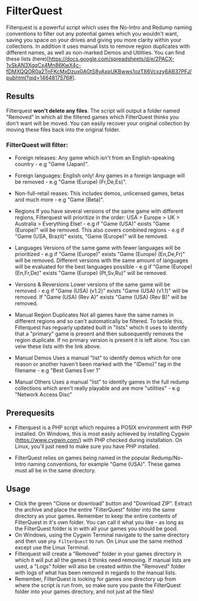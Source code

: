 # FilterQuest
Filterquest is a powerful script which uses the No-Intro and Redump naming conventions to filter out any potential games which you wouldn't want, saving you space on your drives and giving you more clarity within your collections. In addition it uses manual lists to remove region duplicates with different names, as well as non-marked Demos and Utilities. You can find these lists (here)[https://docs.google.com/spreadsheets/d/e/2PACX-1vSkAN3XgqCx4Mn86KwX4c-fDMXQQOR0a2TnFKcMxDzux0AGtS8yAxpUKBwws1ozT86Vcxzy6AB37PFJ/pubhtml?gid=1464817576#].

## Results
Filterquest **won't delete any files**. The script will output a folder named "Removed" in which all the filtered games which FilterQuest thinks you don't want will be moved. You can easily recover your original collection by moving these files back into the original folder.

### FilterQuest will filter:
 - Foreign releases:
Any game which isn't from an English-speaking country - e.g "Game (Japan)".
 
 - Foreign languages:
English only! Any games in a foreign language will be removed - e.g "Game (Europe) (Fr,De,Es)".
 
 - Non-full-retail reases:
This includes demos, unlicensed games, betas and much more - e.g "Game (Beta)".
 
 - Regions
If you have several versions of the same game with different regions, Filterquest will prioritize in the order: USA > Europe > UK > Australia > Everything Else! - e.g if "Game (USA)" exists "Game (Europe)" will be removed. This also covers combined regions - e.g if "Game (USA, Brazil)" exists, "Game (Europe)" will be removed.
 
 - Languages
Versions of the same game with fewer languages will be prioritized - e.g if "Game (Europe)" exists "Game (Europe) (En,De,Fr)" will be removed. Different versions with the same amount of languages will be evaluated for the best languages possible - e.g if "Game (Europe) (En,Fr,De)" exists "Game (Europe) (Pt,Sv,Ru)" will be removed.

- Versions & Reversions
Lower versions of the same game will be removed - e.g if "Game (USA) (v1.2)" exists "Game (USA) (v1.1)" will be removed. If "Game (USA) (Rev A)" exists "Game (USA) (Rev B)" will be removed.

- Manual Region Duplicates
Not all games have the same names in different regions and so can't automatically be filtered. To tackle this, Filterquest has reguarly updated built in "lists" which it uses to identify that a "primary" game is present and then subsequently removes the region duplicate. If no primary version is present it is left alone. You can veiw these lists with the link above.

- Manual Demos
Uses a manual "list" to identify demos which for one reason or another haven't been marked with the "(Demo)" tag in the filename - e.g "Best Games Ever 1"

- Manual Others
Uses a manual "list" to identify games in the full redump collections which aren't really playable and are more "utilities" - e.g "Network Access Disc"



## Prerequesits
- Filterquest is a PHP script which requires a POSIX environment with PHP installed. On Windows, this is most easily achieved by installing Cygwin (https://www.cygwin.com/) with PHP checked during installation. On Linux, you'll just need to make sure you have PHP installed.

- FilterQuest relies on games being named in the popular Redump/No-Intro naming conventions, for example "Game (USA)". These games must all be in the same directory.

## Usage
- Click the green "Clone or download" button and "Download ZIP". Extract the archive and place the entire "FilterQuest" folder into the same directory as your games. Remember to keep the entire contents of FilterQuest in it's own folder. You can call it what you like - as long as the FilterQuest folder is in with all your games you should be good.
- On Windows, using the Cygwin Terminal navigate to the same directory and then use `php FilterQuest` to run. On Linux use the same method except use the Linux Terminal.
- Filterquest will create a "Removed" folder in your games directory in which it will put all the games it thinks need removing. If manual lists are used, a "Logs" folder will also be created within the "Removed" folder with logs of what has been removed in regards to the manual lists.
- Remember, FilterQuest is looking for games one directory up from where the script is run from, so make sure you paste the FilterQuest folder into your games directory, and not just all the files!
